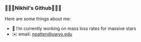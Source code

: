### 🦧🦍🦜Nikhil's Github🦜🦍🦧

Here are some things about me:

- 🔭 I’m currently working on mass loss rates for massive stars
- ✉️ email: npatten@uwyo.edu

